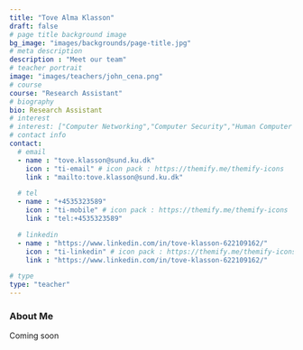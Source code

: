 ```yaml
---
title: "Tove Alma Klasson"
draft: false
# page title background image
bg_image: "images/backgrounds/page-title.jpg"
# meta description
description : "Meet our team"
# teacher portrait
image: "images/teachers/john_cena.png"
# course
course: "Research Assistant"
# biography
bio: Research Assistant
# interest
# interest: ["Computer Networking","Computer Security","Human Computer Interfacing"]
# contact info
contact:
  # email
  - name : "tove.klasson@sund.ku.dk"
    icon : "ti-email" # icon pack : https://themify.me/themify-icons
    link : "mailto:tove.klasson@sund.ku.dk"

  # tel
  - name : "+4535323589"
    icon : "ti-mobile" # icon pack : https://themify.me/themify-icons
    link : "tel:+4535323589"

  # linkedin
  - name : "https://www.linkedin.com/in/tove-klasson-622109162/"
    icon : "ti-linkedin" # icon pack : https://themify.me/themify-icons
    link : "https://www.linkedin.com/in/tove-klasson-622109162/"

# type
type: "teacher"
---
```


### About Me

Coming soon